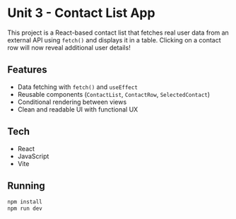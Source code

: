 # Unit 3 - Contact List App

This project is a React-based contact list that fetches real user data from an external API using `fetch()` and displays it in a table. Clicking on a contact row will now reveal additional user details!

## Features

- Data fetching with `fetch()` and `useEffect`
- Reusable components (`ContactList`, `ContactRow`, `SelectedContact`)
- Conditional rendering between views
- Clean and readable UI with functional UX

## Tech
- React
- JavaScript
- Vite

## Running

```bash
npm install
npm run dev
